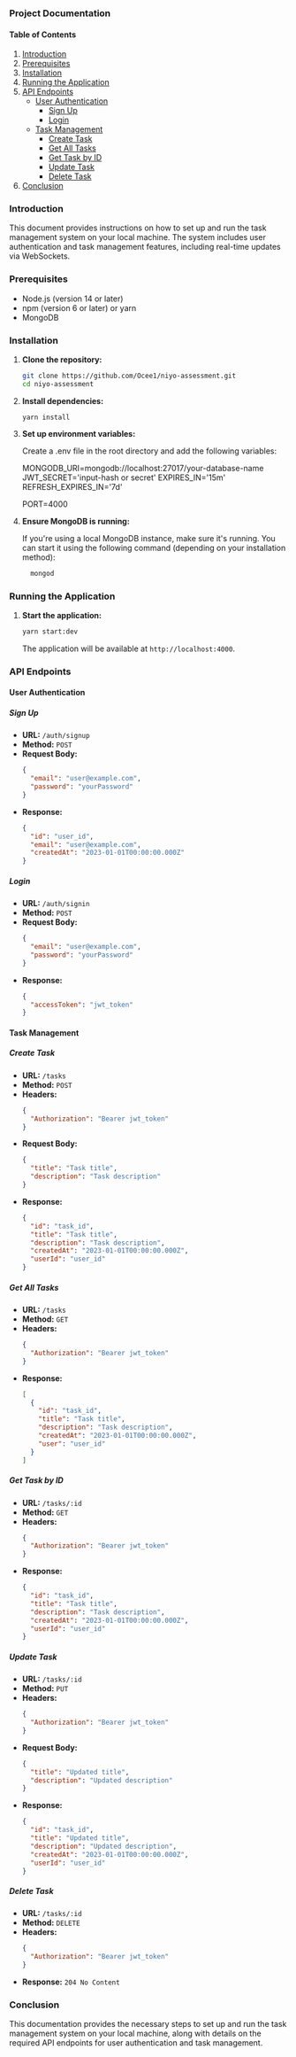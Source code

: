 ### Project Documentation

#### Table of Contents
1. [Introduction](#introduction)
2. [Prerequisites](#prerequisites)
3. [Installation](#installation)
4. [Running the Application](#running-the-application)
5. [API Endpoints](#api-endpoints)
   - [User Authentication](#user-authentication)
     - [Sign Up](#sign-up)
     - [Login](#login)
   - [Task Management](#task-management)
     - [Create Task](#create-task)
     - [Get All Tasks](#get-all-tasks)
     - [Get Task by ID](#get-task-by-id)
     - [Update Task](#update-task)
     - [Delete Task](#delete-task)
6. [Conclusion](#conclusion)

### Introduction

This document provides instructions on how to set up and run the task management system on your local machine. The system includes user authentication and task management features, including real-time updates via WebSockets.

### Prerequisites

- Node.js (version 14 or later)
- npm (version 6 or later) or yarn
- MongoDB 

### Installation

1. **Clone the repository:**
   ```bash
   git clone https://github.com/Ocee1/niyo-assessment.git
   cd niyo-assessment
   ```

2. **Install dependencies:**
   ```
   yarn install
   ```

3. **Set up environment variables:**

    Create a .env file in the root directory and add the following variables:

    MONGODB_URI=mongodb://localhost:27017/your-database-name
    JWT_SECRET='input-hash or secret'
    EXPIRES_IN='15m'
    REFRESH_EXPIRES_IN='7d'

    PORT=4000
4. **Ensure MongoDB is running:**

    If you're using a local MongoDB instance, make sure it's running. You can start it using the following command (depending on your installation method):
    ```bash
      mongod
    ```

### Running the Application

1. **Start the application:**
   ```bash
   yarn start:dev
   ```

   The application will be available at `http://localhost:4000`.

### API Endpoints

#### User Authentication

##### Sign Up

- **URL:** `/auth/signup`
- **Method:** `POST`
- **Request Body:**
  ```json
  {
    "email": "user@example.com",
    "password": "yourPassword"
  }
  ```
- **Response:**
  ```json
  {
    "id": "user_id",
    "email": "user@example.com",
    "createdAt": "2023-01-01T00:00:00.000Z"
  }
  ```

##### Login

- **URL:** `/auth/signin`
- **Method:** `POST`
- **Request Body:**
  ```json
  {
    "email": "user@example.com",
    "password": "yourPassword"
  }
  ```
- **Response:**
  ```json
  {
    "accessToken": "jwt_token"
  }
  ```

#### Task Management

##### Create Task

- **URL:** `/tasks`
- **Method:** `POST`
- **Headers:**
  ```json
  {
    "Authorization": "Bearer jwt_token"
  }
  ```
- **Request Body:**
  ```json
  {
    "title": "Task title",
    "description": "Task description"
  }
  ```
- **Response:**
  ```json
  {
    "id": "task_id",
    "title": "Task title",
    "description": "Task description",
    "createdAt": "2023-01-01T00:00:00.000Z",
    "userId": "user_id"
  }
  ```

##### Get All Tasks

- **URL:** `/tasks`
- **Method:** `GET`
- **Headers:**
  ```json
  {
    "Authorization": "Bearer jwt_token"
  }
  ```
- **Response:**
  ```json
  [
    {
      "id": "task_id",
      "title": "Task title",
      "description": "Task description",
      "createdAt": "2023-01-01T00:00:00.000Z",
      "user": "user_id"
    }
  ]
  ```

##### Get Task by ID

- **URL:** `/tasks/:id`
- **Method:** `GET`
- **Headers:**
  ```json
  {
    "Authorization": "Bearer jwt_token"
  }
  ```
- **Response:**
  ```json
  {
    "id": "task_id",
    "title": "Task title",
    "description": "Task description",
    "createdAt": "2023-01-01T00:00:00.000Z",
    "userId": "user_id"
  }
  ```

##### Update Task

- **URL:** `/tasks/:id`
- **Method:** `PUT`
- **Headers:**
  ```json
  {
    "Authorization": "Bearer jwt_token"
  }
  ```
- **Request Body:**
  ```json
  {
    "title": "Updated title",
    "description": "Updated description"
  }
  ```
- **Response:**
  ```json
  {
    "id": "task_id",
    "title": "Updated title",
    "description": "Updated description",
    "createdAt": "2023-01-01T00:00:00.000Z",
    "userId": "user_id"
  }
  ```

##### Delete Task

- **URL:** `/tasks/:id`
- **Method:** `DELETE`
- **Headers:**
  ```json
  {
    "Authorization": "Bearer jwt_token"
  }
  ```
- **Response:** `204 No Content`


### Conclusion

This documentation provides the necessary steps to set up and run the task management system on your local machine, along with details on the required API endpoints for user authentication and task management. 